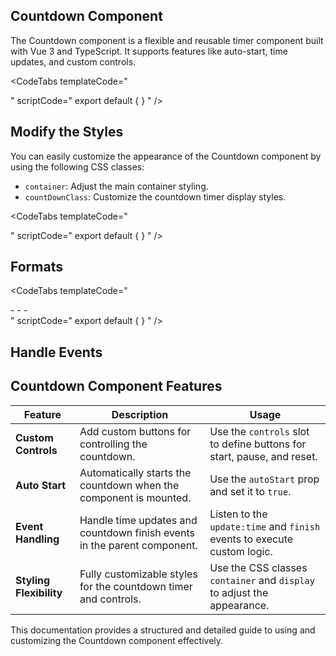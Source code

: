 
## Countdown Component

The Countdown component is a flexible and reusable timer component built with Vue 3 and TypeScript. It supports features like auto-start, time updates, and custom controls.

<CodeTabs
templateCode="
 <div class='py-10 rounded-lg shadow-inner flex justify-center items-center'>
    <CountDown :time='110' auto-start format='hh:mm:ss' class='text-6xl font-thin' />
</div>
"
  scriptCode="
export default {
}
"
/>

## Modify the Styles

You can easily customize the appearance of the Countdown component by using the following CSS classes:

- `container`: Adjust the main container styling.
- `countDownClass`: Customize the countdown timer display styles.

<CodeTabs
templateCode="
<div class='py-10 px-2 rounded-lg shadow-inner justify-items-center'>
    <CountDown :time='45' :auto-start='false' format='hh mm ss' class='font-thin text-6xl' >
        <template #controls='{ isRunning, start, reset }'>
        <div class='flex gap-4 mt-10'>
            <Button @click='start' buttonClass='bg-indigo-600 font-normal'>
                {{ isRunning ? 'Running' : 'Start' }}
            </Button>
            <Button @click='reset' buttonClass='font-normal'>Stop</Button>
        </div>
        </template>
    </CountDown>
</div>
"
  scriptCode="
export default {
}
"
/>

## Formats

<CodeTabs
templateCode="
<div class='py-10 gap-4 rounded-lg shadow-inner grid grid-cols-1 justify-items-center'>
    <CountDown :time=4400 auto-start class='text-2xl  text-indigo-900 ' format='hh hours mm minutes ss seconds'/>
    -
    <CountDown :time=4400 auto-start class='text-2xl  text-indigo-900 ' format='hhH mmM ssS'/>
    -
    <CountDown :time=4400 auto-start class='text-2xl  text-indigo-900 ' format='default'/>
    -
    <CountDown :time=4400 auto-start class='text-2xl  text-indigo-900 ' format='hh mm ss'/>
</div>
"
  scriptCode="
export default {
}
"
/>

## Handle Events

<CodeTabs
templateCode="
 <count-down
        :time='3630'
        auto-start
        class='text-4xl font-sans text-gray-600'
        format='hh hours mm ss'
        @update:time='updateTimer'
    />
    <div class='py-10 gap-4 rounded-lg shadow-inner grid grid-cols-2 justify-items-center'>
        <p><span class='text-yellow-600'>{{ timeRemaining }}</span> remaining</p>
        <p><span class='text-yellow-600'>{{ timePassed }}</span> passed</p>
    </div>
"
  scriptCode="
export default {
    data() {
        return {
            RealTime: 0
        };
    },
    computed: {
        timeRemaining() {
            return this.RealTime !== undefined ? this.RealTime : 0;
        },
        timePassed() {
            return this.RealTime !== undefined ? 3630 - this.RealTime : 0;
        }
    },
    methods: {
        updateTimer(time) {
            this.RealTime = time;
        }
    }
};
"
/>

## Countdown Component Features

| **Feature**             | **Description**                                                                                         | **Usage**                                                                                     |
|--------------------------|---------------------------------------------------------------------------------------------------------|-----------------------------------------------------------------------------------------------|
| **Custom Controls**      | Add custom buttons for controlling the countdown.                                                      | Use the `controls` slot to define buttons for start, pause, and reset.                        |
| **Auto Start**           | Automatically starts the countdown when the component is mounted.                                      | Use the `autoStart` prop and set it to `true`.                                                |
| **Event Handling**       | Handle time updates and countdown finish events in the parent component.                              | Listen to the `update:time` and `finish` events to execute custom logic.                      |
| **Styling Flexibility**  | Fully customizable styles for the countdown timer and controls.                                        | Use the CSS classes `container` and `display` to adjust the appearance.                       |

This documentation provides a structured and detailed guide to using and customizing the Countdown component effectively.
